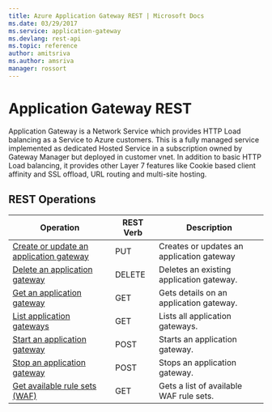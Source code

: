 ```yaml
---
title: Azure Application Gateway REST | Microsoft Docs
ms.date: 03/29/2017
ms.service: application-gateway
ms.devlang: rest-api
ms.topic: reference
author: amitsriva
ms.author: amsriva
manager: rossort
---
```

# Application Gateway REST
Application Gateway is a Network Service which provides HTTP Load balancing as a Service to Azure customers. This is a fully managed service implemented as dedicated Hosted Service in a subscription owned by Gateway Manager but deployed in customer vnet. In addition to basic HTTP Load balancing, it provides other Layer 7 features like Cookie based client affinity and SSL offload, URL routing and multi-site hosting.  

## REST Operations

| Operation | REST Verb | Description | 
|---------|---------|-----------|
| [Create or update an application gateway](create-or-update-an-application-gateway.md) |  PUT | Creates or updates an application gateway |  
| [Delete an application gateway](delete-application-gateway.md) |  DELETE | Deletes an existing application gateway. |  
| [Get an application gateway](get-application-gateway.md) |  GET | Gets details on an application gateway. |  
| [List application gateways](list-application-gateways.md) |  GET | Lists all application gateways. | 
| [Start an application gateway](start-application-gateway.md) |  POST | Starts an application gateway. |  
| [Stop an application gateway](stop-application-gateway.md) |  POST | Stops an application gateway. | 
| [Get available rule sets (WAF)](application-gateway-get-waf-rules.md) |GET | Gets a list of available WAF rule sets.|


